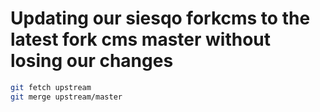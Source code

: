 # Updating our siesqo forkcms to the latest fork cms master without losing our changes

```bash
git fetch upstream
git merge upstream/master
```
